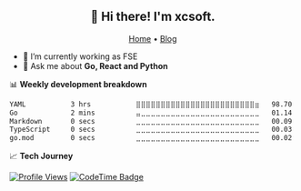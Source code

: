 <h2 align="center">👋 Hi there! I'm xcsoft.</h2>
<p align="center">
  <a href="https://xsot.cn">Home</a> •
  <a href="https://blog.xsot.cn">Blog</a>
</p>

- 🔭 I’m currently working as FSE
- 💬 Ask me about **Go, React and Python**

📊 **Weekly development breakdown**
<!--START_SECTION:waka-->

```txt
YAML           3 hrs           ⣿⣿⣿⣿⣿⣿⣿⣿⣿⣿⣿⣿⣿⣿⣿⣿⣿⣿⣿⣿⣿⣿⣿⣿⣶   98.70 %
Go             2 mins          ⣤⣀⣀⣀⣀⣀⣀⣀⣀⣀⣀⣀⣀⣀⣀⣀⣀⣀⣀⣀⣀⣀⣀⣀⣀   01.14 %
Markdown       0 secs          ⣀⣀⣀⣀⣀⣀⣀⣀⣀⣀⣀⣀⣀⣀⣀⣀⣀⣀⣀⣀⣀⣀⣀⣀⣀   00.09 %
TypeScript     0 secs          ⣀⣀⣀⣀⣀⣀⣀⣀⣀⣀⣀⣀⣀⣀⣀⣀⣀⣀⣀⣀⣀⣀⣀⣀⣀   00.03 %
go.mod         0 secs          ⣀⣀⣀⣀⣀⣀⣀⣀⣀⣀⣀⣀⣀⣀⣀⣀⣀⣀⣀⣀⣀⣀⣀⣀⣀   00.02 %
```

<!--END_SECTION:waka-->

📈 **Tech Journey**

[![Profile Views](https://komarev.com/ghpvc/?username=soxft&color=grey&style=for-the-badge)](https://github.com/soxft/soxft)
[![CodeTime Badge](https://img.shields.io/endpoint?style=for-the-badge&color=222&url=https%3A%2F%2Fapi.codetime.dev%2Fshield%3Fid%3D24373%26project%3D%26in=604800000)](https://github.com/soxft/soxft)

